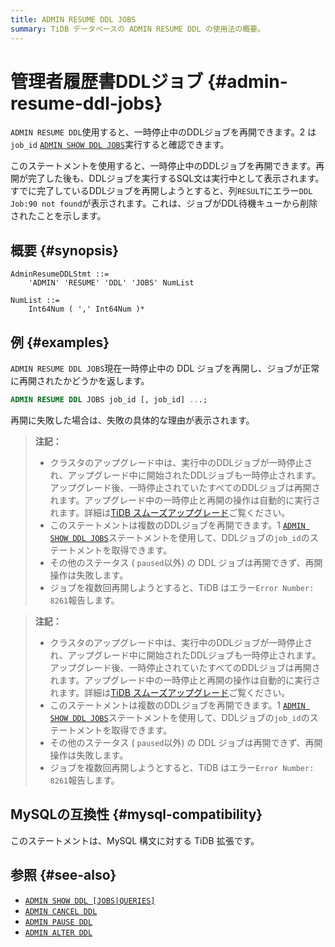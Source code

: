 ```yaml
---
title: ADMIN RESUME DDL JOBS
summary: TiDB データベースの ADMIN RESUME DDL の使用法の概要。
---
```


# 管理者履歴書DDLジョブ {#admin-resume-ddl-jobs}

`ADMIN RESUME DDL`使用すると、一時停止中のDDLジョブを再開できます。2 は`job_id` [`ADMIN SHOW DDL JOBS`](/sql-statements/sql-statement-admin-show-ddl.md)実行すると確認できます。

このステートメントを使用すると、一時停止中のDDLジョブを再開できます。再開が完了した後も、DDLジョブを実行するSQL文は実行中として表示されます。すでに完了しているDDLジョブを再開しようとすると、列`RESULT`にエラー`DDL Job:90 not found`が表示されます。これは、ジョブがDDL待機キューから削除されたことを示します。

## 概要 {#synopsis}

```ebnf+diagram
AdminResumeDDLStmt ::=
    'ADMIN' 'RESUME' 'DDL' 'JOBS' NumList 

NumList ::=
    Int64Num ( ',' Int64Num )*
```

## 例 {#examples}

`ADMIN RESUME DDL JOBS`現在一時停止中の DDL ジョブを再開し、ジョブが正常に再開されたかどうかを返します。

```sql
ADMIN RESUME DDL JOBS job_id [, job_id] ...;
```

再開に失敗した場合は、失敗の具体的な理由が表示されます。

<CustomContent platform="tidb">

> **注記：**
>
> -   クラスタのアップグレード中は、実行中のDDLジョブが一時停止され、アップグレード中に開始されたDDLジョブも一時停止されます。アップグレード後、一時停止されていたすべてのDDLジョブは再開されます。アップグレード中の一時停止と再開の操作は自動的に実行されます。詳細は[TiDB スムーズアップグレード](/smooth-upgrade-tidb.md)ご覧ください。
> -   このステートメントは複数のDDLジョブを再開できます。1 [`ADMIN SHOW DDL JOBS`](/sql-statements/sql-statement-admin-show-ddl.md)ステートメントを使用して、DDLジョブの`job_id`のステートメントを取得できます。
> -   その他のステータス ( `paused`以外) の DDL ジョブは再開できず、再開操作は失敗します。
> -   ジョブを複数回再開しようとすると、TiDB はエラー`Error Number: 8261`報告します。

</CustomContent>
<CustomContent platform="tidb-cloud">

> **注記：**
>
> -   クラスタのアップグレード中は、実行中のDDLジョブが一時停止され、アップグレード中に開始されたDDLジョブも一時停止されます。アップグレード後、一時停止されていたすべてのDDLジョブは再開されます。アップグレード中の一時停止と再開の操作は自動的に実行されます。詳細は[TiDB スムーズアップグレード](https://docs.pingcap.com/tidb/stable/smooth-upgrade-tidb)ご覧ください。
> -   このステートメントは複数のDDLジョブを再開できます。1 [`ADMIN SHOW DDL JOBS`](/sql-statements/sql-statement-admin-show-ddl.md)ステートメントを使用して、DDLジョブの`job_id`のステートメントを取得できます。
> -   その他のステータス ( `paused`以外) の DDL ジョブは再開できず、再開操作は失敗します。
> -   ジョブを複数回再開しようとすると、TiDB はエラー`Error Number: 8261`報告します。

</CustomContent>

## MySQLの互換性 {#mysql-compatibility}

このステートメントは、MySQL 構文に対する TiDB 拡張です。

## 参照 {#see-also}

-   [`ADMIN SHOW DDL [JOBS|QUERIES]`](/sql-statements/sql-statement-admin-show-ddl.md)
-   [`ADMIN CANCEL DDL`](/sql-statements/sql-statement-admin-cancel-ddl.md)
-   [`ADMIN PAUSE DDL`](/sql-statements/sql-statement-admin-pause-ddl.md)
-   [`ADMIN ALTER DDL`](/sql-statements/sql-statement-admin-alter-ddl.md)
